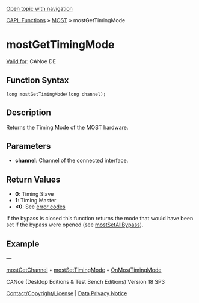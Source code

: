 [Open topic with navigation](../../../../../CANoeDEFamily.htm#Topics/CAPLFunctions/MOST/Functions/CAPLfunctionMOSTGetTimingMode.md)

[CAPL Functions](../../CAPLfunctions.md) » [MOST](../CAPLfunctionsMOSTOverview.md) » mostGetTimingMode

# mostGetTimingMode

[Valid for](../../../Shared/FeatureAvailability.md): CANoe DE

## Function Syntax

```
long mostGetTimingMode(long channel);
```

## Description

Returns the Timing Mode of the MOST hardware.

## Parameters

- **channel**: Channel of the connected interface.

## Return Values

- **0**: Timing Slave
- **1**: Timing Master
- **\<0**: See [error codes](../CAPLfunctionsMOSTErrorCodes.md)

If the bypass is closed this function returns the mode that would have been set if the bypass were opened (see [mostSetAllBypass](CAPLfunctionMOSTSetAllBypass.md)).

## Example

—

[mostGetChannel](CAPLfunctionMOSTGetChannel.md) • [mostSetTimingMode](CAPLfunctionMOSTSetTimingMode.md) • [OnMostTimingMode](../EventProcedures/CAPLfunctionOnMOSTTimingMode.md)

CANoe (Desktop Editions & Test Bench Editions) Version 18 SP3

[Contact/Copyright/License](../../../Shared/ContactCopyrightLicense.md) | [Data Privacy Notice](https://www.vector.com/int/en/company/get-info/privacy-policy/)
